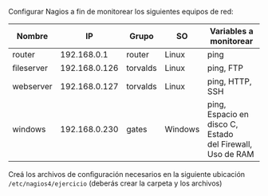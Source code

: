 
Configurar Nagios a fin de monitorear los siguientes equipos de red:

| Nombre    | IP            | Grupo    | SO      | Variables a monitorear                                       |
| --------- | ------------- | -------- | ------- | ------------------------------------------------------------ |
| router    | 192.168.0.1   | router   | Linux   | ping                                                         |
| ﬁleserver | 192.168.0.126 | torvalds | Linux   | ping, FTP                                                    |
| webserver | 192.168.0.127 | torvalds | Linux   | ping, HTTP, SSH                                              |
| windows   | 192.168.0.230 | gates    | Windows | ping, Espacio en disco C, Estado<br/>del Firewall, Uso de RAM |

Creá los archivos de conﬁguración necesarios en la siguiente ubicación `/etc/nagios4/ejercicio` (deberás crear la carpeta y los archivos)